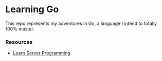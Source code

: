 # Learning Go
This repo represents my adventures in Go, a language I intend to totally 100% master.

### Resources
* [Learn Server Programming](https://github.com/golang/go/wiki/LearnServerProgramming)
